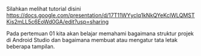 Silahkan melihat tutorial disini
https://docs.google.com/presentation/d/17T11WYyclq1kNkQYeKclWLQMSTKis2mLL5c6EoWd0GA/edit?usp=sharing

Pada pertemuan 01 kita akan belajar memahami bagaimana struktur projek di Android Studio dan
bagaimana membuat atau mengatur tata letak beberapa tampilan.